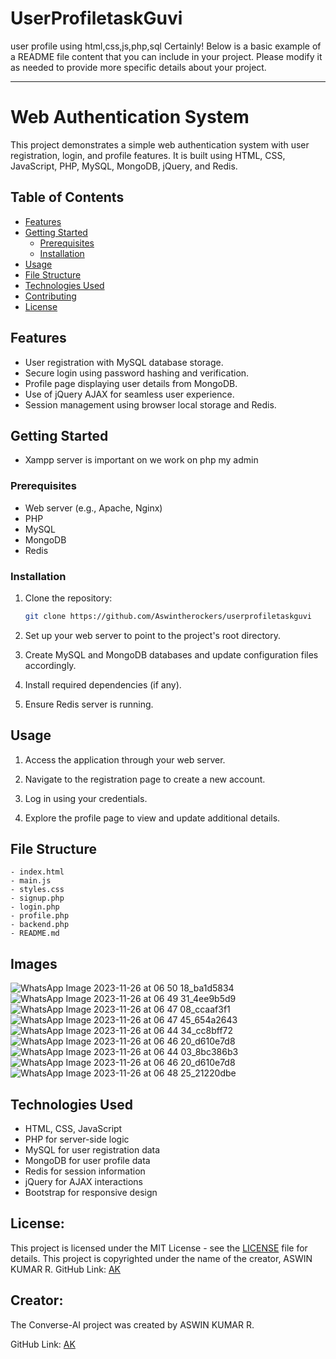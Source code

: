 # UserProfiletaskGuvi
user profile using html,css,js,php,sql
Certainly! Below is a basic example of a README file content that you can include in your project. Please modify it as needed to provide more specific details about your project.

---

# Web Authentication System

This project demonstrates a simple web authentication system with user registration, login, and profile features. It is built using HTML, CSS, JavaScript, PHP, MySQL, MongoDB, jQuery, and Redis.

## Table of Contents

- [Features](#features)
- [Getting Started](#getting-started)
  - [Prerequisites](#prerequisites)
  - [Installation](#installation)
- [Usage](#usage)
- [File Structure](#file-structure)
- [Technologies Used](#technologies-used)
- [Contributing](#contributing)
- [License](#license)

## Features

- User registration with MySQL database storage.
- Secure login using password hashing and verification.
- Profile page displaying user details from MongoDB.
- Use of jQuery AJAX for seamless user experience.
- Session management using browser local storage and Redis.

## Getting Started
 - Xampp server is important on we work on php my admin
### Prerequisites

- Web server (e.g., Apache, Nginx)
- PHP
- MySQL
- MongoDB
- Redis

### Installation

1. Clone the repository:

   ```bash
   git clone https://github.com/Aswintherockers/userprofiletaskguvi
   ```

2. Set up your web server to point to the project's root directory.

3. Create MySQL and MongoDB databases and update configuration files accordingly.

4. Install required dependencies (if any).

5. Ensure Redis server is running.

## Usage

1. Access the application through your web server.

2. Navigate to the registration page to create a new account.

3. Log in using your credentials.

4. Explore the profile page to view and update additional details.

## File Structure

```
- index.html
- main.js
- styles.css
- signup.php
- login.php
- profile.php
- backend.php
- README.md
```
## Images
![WhatsApp Image 2023-11-26 at 06 50 18_ba1d5834](https://github.com/Aswintherockers/taskguvi11/assets/110334860/956e7d24-ab08-45c4-b080-55edcaeb01b4)
![WhatsApp Image 2023-11-26 at 06 49 31_4ee9b5d9](https://github.com/Aswintherockers/taskguvi11/assets/110334860/d718f041-203a-4e86-8767-d7d585c641b6)
![WhatsApp Image 2023-11-26 at 06 47 08_ccaaf3f1](https://github.com/Aswintherockers/taskguvi11/assets/110334860/7df09dcd-c4f8-455b-9c27-761ab7f67896)
![WhatsApp Image 2023-11-26 at 06 47 45_654a2643](https://github.com/Aswintherockers/taskguvi11/assets/110334860/a8e5192a-71ad-41da-a973-95ab8bfaa289)
![WhatsApp Image 2023-11-26 at 06 44 34_cc8bff72](https://github.com/Aswintherockers/taskguvi11/assets/110334860/10ac8c82-0763-4374-921e-9a98c58e8c62)
![WhatsApp Image 2023-11-26 at 06 46 20_d610e7d8](https://github.com/Aswintherockers/taskguvi11/assets/110334860/8b28696e-58f7-45ec-bf84-b02984eae5aa)
![WhatsApp Image 2023-11-26 at 06 44 03_8bc386b3](https://github.com/Aswintherockers/taskguvi11/assets/110334860/e5ae9947-cc26-4717-980f-1f01156107ce)
![WhatsApp Image 2023-11-26 at 06 46 20_d610e7d8](https://github.com/Aswintherockers/taskguvi11/assets/110334860/4dc6b7cf-c8e3-4f39-aa55-5ac7bcaf5925)
![WhatsApp Image 2023-11-26 at 06 48 25_21220dbe](https://github.com/Aswintherockers/taskguvi11/assets/110334860/343755c5-6d2e-4869-8c5c-ed717c9357f2)



## Technologies Used

- HTML, CSS, JavaScript
- PHP for server-side logic
- MySQL for user registration data
- MongoDB for user profile data
- Redis for session information
- jQuery for AJAX interactions
- Bootstrap for responsive design

## License:

This project is licensed under the MIT License - see the [LICENSE](https://github.com/Aswintherockers/Converse-AI/blob/main/LICENSE) file for details.
This project is copyrighted under the name of the creator, ASWIN KUMAR R.
GitHub Link: [AK](https://github.com/Aswintherockers/Converse-AI)

## Creator:

The Converse-AI project was created by ASWIN KUMAR R.

GitHub Link: [AK](https://github.com/Aswintherockers/Converse-AI)
